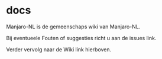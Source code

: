 # docs


Manjaro-NL is de gemeenschaps wiki van Manjaro-NL.

Bij eventueele Fouten of suggesties richt u aan de issues link.

Verder vervolg naar de Wiki link hierboven.

